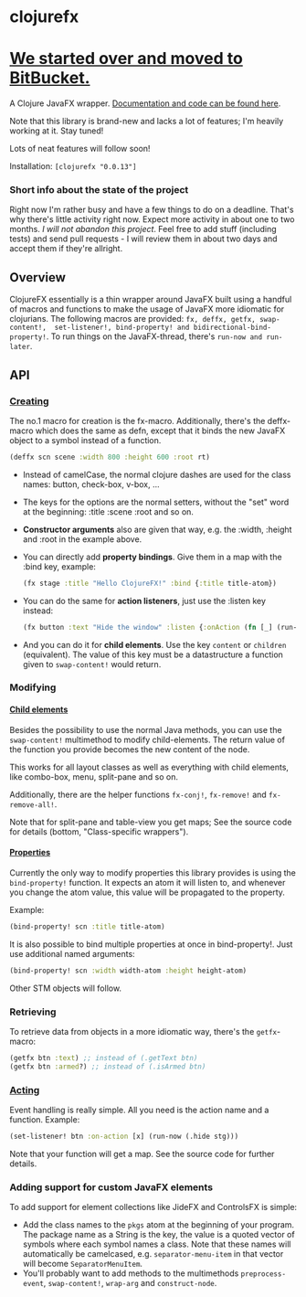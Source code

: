 clojurefx
=========

# [We started over and moved to BitBucket.](https://bitbucket.org/zilti/clojurefx)

A Clojure JavaFX wrapper. [Documentation and code can be found here](http://zilti.github.io/clojurefx).

Note that this library is brand-new and lacks a lot of features; I'm heavily working at it. Stay tuned!

Lots of neat features will follow soon!

Installation: `[clojurefx "0.0.13"]`

### Short info about the state of the project
Right now I'm rather busy and have a few things to do on a deadline. That's why there's little activity right now. Expect more activity in about one to two months. *I will not abandon this project*. Feel free to add stuff (including tests) and send pull requests - I will review them in about two days and accept them if they're allright.

Overview
--------
ClojureFX essentially is a thin wrapper around JavaFX built using a handful of macros and functions to make the usage
of JavaFX more idiomatic for clojurians. The following macros are provided: `fx, deffx, getfx, swap-content!, 
set-listener!, bind-property! and bidirectional-bind-property!`. To run things on the JavaFX-thread, there's `run-now
and run-later`.

API
---

### [Creating](http://zilti.github.io/clojurefx/#contentcreation)
The no.1 macro for creation is the fx-macro. Additionally, there's the deffx-macro which does the same
as defn, except that it binds the new JavaFX object to a symbol instead of a function.

```clojure
(deffx scn scene :width 800 :height 600 :root rt)
```

* Instead of camelCase, the normal clojure dashes are used for the class names: button, check-box, v-box, ...
* The keys for the options are the normal setters, without the "set" word at the beginning: :title :scene :root and so on.
* **Constructor arguments** also are given that way, e.g. the :width, :height and :root in the example above.
* You can directly add **property bindings**. Give them in a map with the :bind key, example:
  ```clojure
  (fx stage :title "Hello ClojureFX!" :bind {:title title-atom})
  ```

* You can do the same for **action listeners**, just use the :listen key instead:
  ```clojure
  (fx button :text "Hide the window" :listen {:onAction (fn [_] (run-now (.hide stg)))})
  ```

* And you can do it for **child elements**. Use the key `content` or `children` (equivalent). The value of this key must be a datastructure a function given to `swap-content!` would return.

### Modifying
#### [Child elements](http://zilti.github.io/clojurefx/#contentmodification)
Besides the possibility to use the normal Java methods, you can use the `swap-content!` multimethod to modify child-elements.
The return value of the function you provide becomes the new content of the node.

This works for all layout classes as well as everything with child elements, like combo-box, menu, split-pane and so on.

Additionally, there are the helper functions `fx-conj!`, `fx-remove!` and `fx-remove-all!`.

Note that for split-pane and table-view you get maps; See the source code for details (bottom, "Class-specific wrappers").
#### [Properties](http://zilti.github.io/clojurefx/#databinding)
Currently the only way to modify properties this library provides is using the `bind-property!` function.
It expects an atom it will listen to, and whenever you change the atom value, this value will be propagated to the property.

Example:

```clojure
(bind-property! scn :title title-atom)
```

It is also possible to bind multiple properties at once in bind-property!. Just use additional named arguments:

```clojure
(bind-property! scn :width width-atom :height height-atom)
```

Other STM objects will follow.

### Retrieving
To retrieve data from objects in a more idiomatic way, there's the `getfx`-macro:

```clojure
(getfx btn :text) ;; instead of (.getText btn)
(getfx btn :armed?) ;; instead of (.isArmed btn)
```

### [Acting](http://zilti.github.io/clojurefx/#events)
Event handling is really simple. All you need is the action name and a function. Example:

```clojure
(set-listener! btn :on-action [x] (run-now (.hide stg)))
```

Note that your function will get a map. See the source code for further details.

### Adding support for custom JavaFX elements
To add support for element collections like JideFX and ControlsFX is simple:

 * Add the class names to the `pkgs` atom at the beginning of your program. The package name as a String is the key,
   the value is a quoted vector of symbols where each symbol names a class. Note that these names will automatically
   be camelcased, e.g. `separator-menu-item` in that vector will become `SeparatorMenuItem`.
 * You'll probably want to add methods to the multimethods `preprocess-event`, `swap-content!`, `wrap-arg` and `construct-node`.
